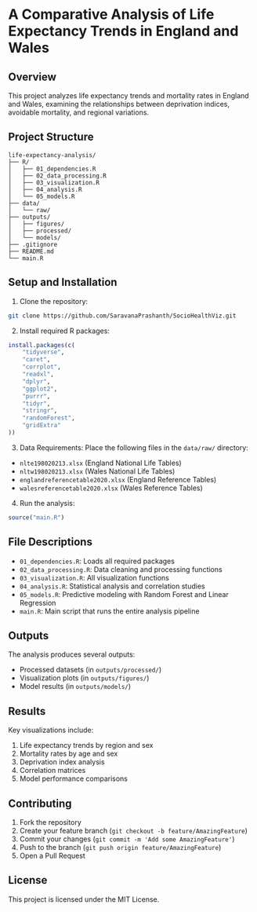 # A Comparative Analysis of Life Expectancy Trends in England and Wales

## Overview
This project analyzes life expectancy trends and mortality rates in England and Wales, examining the relationships between deprivation indices, avoidable mortality, and regional variations.

## Project Structure
```
life-expectancy-analysis/
├── R/
│   ├── 01_dependencies.R
│   ├── 02_data_processing.R
│   ├── 03_visualization.R
│   ├── 04_analysis.R
│   └── 05_models.R
├── data/
│   └── raw/
├── outputs/
│   ├── figures/
│   ├── processed/
│   └── models/
├── .gitignore
├── README.md
└── main.R
```

## Setup and Installation

1. Clone the repository:
```bash
git clone https://github.com/SaravanaPrashanth/SocioHealthViz.git
```

2. Install required R packages:
```R
install.packages(c(
    "tidyverse",
    "caret",
    "corrplot",
    "readxl",
    "dplyr",
    "ggplot2",
    "purrr",
    "tidyr",
    "stringr",
    "randomForest",
    "gridExtra"
))
```

3. Data Requirements:
Place the following files in the `data/raw/` directory:
- `nlte198020213.xlsx` (England National Life Tables)
- `nltw198020213.xlsx` (Wales National Life Tables)
- `englandreferencetable2020.xlsx` (England Reference Tables)
- `walesreferencetable2020.xlsx` (Wales Reference Tables)

4. Run the analysis:
```R
source("main.R")
```

## File Descriptions

- `01_dependencies.R`: Loads all required packages
- `02_data_processing.R`: Data cleaning and processing functions
- `03_visualization.R`: All visualization functions
- `04_analysis.R`: Statistical analysis and correlation studies
- `05_models.R`: Predictive modeling with Random Forest and Linear Regression
- `main.R`: Main script that runs the entire analysis pipeline

## Outputs

The analysis produces several outputs:
- Processed datasets (in `outputs/processed/`)
- Visualization plots (in `outputs/figures/`)
- Model results (in `outputs/models/`)

## Results

Key visualizations include:
1. Life expectancy trends by region and sex
2. Mortality rates by age and sex
3. Deprivation index analysis
4. Correlation matrices
5. Model performance comparisons

## Contributing

1. Fork the repository
2. Create your feature branch (`git checkout -b feature/AmazingFeature`)
3. Commit your changes (`git commit -m 'Add some AmazingFeature'`)
4. Push to the branch (`git push origin feature/AmazingFeature`)
5. Open a Pull Request

## License

This project is licensed under the MIT License.
